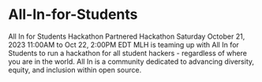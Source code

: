 # All-In-for-Students
All In for Students Hackathon Partnered Hackathon Saturday October 21, 2023 11:00AM to Oct 22, 2:00PM EDT MLH is teaming up with All In for Students to run a hackathon for all student hackers - regardless of where you are in the world. All In is a community dedicated to advancing diversity, equity, and inclusion within open source.
